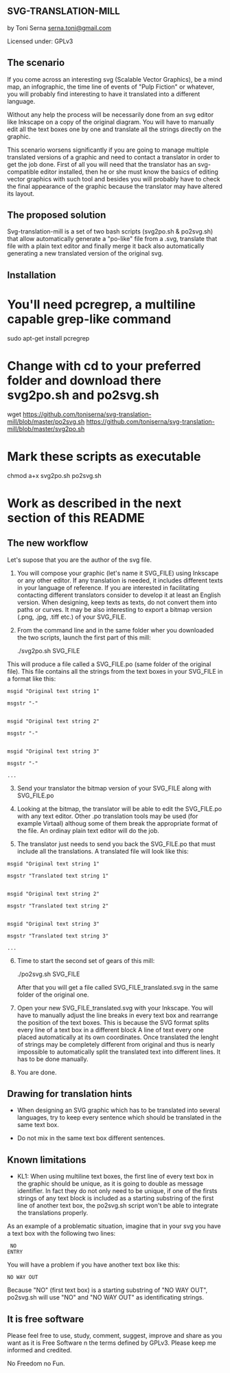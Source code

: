SVG-TRANSLATION-MILL
--------------------
by Toni Serna <serna.toni@gmail.com>

Licensed under: GPLv3

The scenario
------------

If you come across an interesting svg (Scalable Vector Graphics), be a mind map, an infographic, the time line of events of "Pulp Fiction" or whatever, you will probably find  interesting to have it translated into a different language.

Without any help the process will be necessarily done from an svg editor like Inkscape on a copy of the original diagram. You will have to manually edit all the text boxes one by one and translate all the strings directly on the graphic.

This scenario worsens significantly if you are going to manage multiple translated versions of a graphic and need to contact a translator in order to get the job done. First of all you will need that the translator has an svg-compatible editor installed, then he or she must know the basics of editing vector graphics with such tool and besides you will probably have to check the final appearance of the graphic because the translator may have altered its layout.

The proposed solution
---------------------

Svg-translation-mill is a set of two bash scripts (svg2po.sh & po2svg.sh) that allow automatically generate a "po-like" file from a .svg, translate that file with a plain text editor and finally merge it back also automatically generating a new translated version of the original svg.

Installation
------------
  # You'll need pcregrep, a multiline capable grep-like command
  
sudo apt-get install pcregrep

  # Change with cd to your preferred folder and download there svg2po.sh and po2svg.sh
  
wget https://github.com/toniserna/svg-translation-mill/blob/master/po2svg.sh https://github.com/toniserna/svg-translation-mill/blob/master/svg2po.sh

  # Mark these scripts as executable
  
chmod a+x svg2po.sh po2svg.sh

  # Work as described in the next section of this README

The new workflow
----------------

Let's supose that you are the author of the svg file.

  1.  You will compose your graphic (let's name it SVG_FILE) using Inkscape or any other editor.  If any translation is needed, it includes different texts in your language of reference. If you are interested in facilitating contacting different translators consider to develop it at least an English version. When designing, keep texts as texts, do not convert them into paths or curves. It may be also interesting to export a bitmap version (.png, .jpg, .tiff etc.) of your SVG_FILE.

  2. From the command line and in the same folder wher you downloaded the two scripts, launch the first part of this mill:

     ./svg2po.sh SVG_FILE

   This will produce a file called a SVG_FILE.po (same folder of the original file). This file contains all the strings from the text boxes in your SVG_FILE in a format like this:

	msgid "Original text string 1"

	msgstr "-"


	msgid "Original text string 2"

	msgstr "-"


	msgid "Original text string 3"

	msgstr "-"

	...

  3. Send your translator the bitmap version of your SVG_FILE along with SVG_FILE.po

  4. Looking at the bitmap, the translator will be able to edit the SVG_FILE.po with any text editor. Other .po translation tools may be used (for example Virtaal) althoug some of them break the appropriate format of the file. An ordinay plain text editor will do the job.

  5. The translator just needs to send you back the SVG_FILE.po that must include all the translations. A translated file will look like this:

	msgid "Original text string 1"

	msgstr "Translated text string 1"


	msgid "Original text string 2"

	msgstr "Translated text string 2"


	msgid "Original text string 3"

	msgstr "Translated text string 3"

	...

  6. Time to start the second set of gears of this mill:

     ./po2svg.sh SVG_FILE

     After that you will get a file called SVG_FILE_translated.svg in the same folder of the original one.

  7. Open your new SVG_FILE_translated.svg with your Inkscape. You will have to manually adjust the line breaks in every text box and rearrange the position of the text boxes. This is because the SVG format splits every line of a text box in a different block <tspan>A line of text</tspan> every one placed automatically at its own coordinates. Once translated the lenght of strings may be completely different from original and thus is nearly impossible to automatically split the translated text into different lines. It has to be done manually.

  8. You are done.

Drawing for translation hints
-----------------------------
  * When designing an SVG graphic which has to be translated into several languages, try to keep every sentence which should be translated in the same text box.

  * Do not mix in the same text box different sentences.

Known limitations
-----------------
 * KL1: When using multiline text boxes, the first line of every text box in the graphic should be unique, as it is going to double as message identifier. In fact they do not only need to be unique, if one of the firsts strings of any text block is included as a starting substring of the first line of another text box, the po2svg.sh script won't be able to integrate the translations properly.

As an example of a problematic situation, imagine that in your svg you have a text box with the following two lines:

     NO
    ENTRY

You will have a problem if you have another text box like this:

    NO WAY OUT

Because "NO" (first text box) is a starting substring of "NO WAY OUT", po2svg.sh will use "NO" and "NO WAY OUT" as identificating strings.

It is free software
-------------------
Please feel free to use, study, comment, suggest, improve and share as you want as it is Free Software n the terms defined by GPLv3. Please keep me informed and credited.

No Freedom no Fun.
